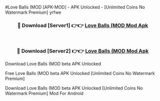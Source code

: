 #Love Balls (MOD [APK-MOD] - APK Unlocked - [Unlimited Coins No Watermark Premium] yrfwe



<div align="center">

<h3>🔴 Download [Server1] 👉👉 <a href="https://momento.my/?title=Love_Balls_(MOD">Love Balls (MOD Mod Apk</a></h3><br>

<h3>🔴 Download [Server2] 👉👉 <a href="https://momento.my/?title=Love_Balls_(MOD">Love Balls (MOD Mod Apk</a></h3>
</div>



Download Love Balls (MOD beta APK Unlocked

Free Love Balls (MOD beta APK Unlocked [Unlimited Coins No Watermark Premium]

Download Love Balls (MOD beta APK Unlocked [Unlimited Coins No Watermark Premium] Mod For Android
